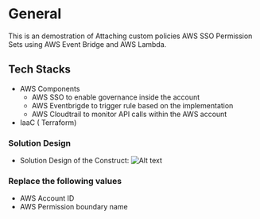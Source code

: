 # General

This is an demostration of Attaching custom policies AWS SSO Permission Sets using AWS Event Bridge and AWS Lambda.

## Tech Stacks

- AWS Components
  - AWS SSO to enable governance inside the account
  - AWS Eventbrigde to trigger rule based on the implementation
  - AWS Cloudtrail to monitor API calls within the AWS account
- IaaC ( Terraform)

### Solution Design

- Solution Design of the Construct: ![Alt text](solution_design/AWS_EventBridge.png.png?raw=true "AWS_EventBridge")


### Replace the following values

- AWS Account ID
- AWS Permission boundary name

